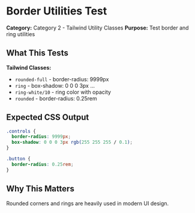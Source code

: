 # Border Utilities Test

**Category:** Category 2 - Tailwind Utility Classes
**Purpose:** Test border and ring utilities

## What This Tests

**Tailwind Classes:**
- `rounded-full` - border-radius: 9999px
- `ring` - box-shadow: 0 0 0 3px ...
- `ring-white/10` - ring color with opacity
- `rounded` - border-radius: 0.25rem

## Expected CSS Output

```css
.controls {
  border-radius: 9999px;
  box-shadow: 0 0 0 3px rgb(255 255 255 / 0.1);
}

.button {
  border-radius: 0.25rem;
}
```

## Why This Matters

Rounded corners and rings are heavily used in modern UI design.
